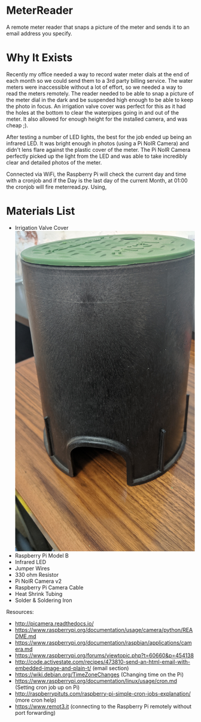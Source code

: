 # MeterReader
A remote meter reader that snaps a picture of the meter and sends it to an email address you specify.

# Why It Exists
Recently my office needed a way to record water meter dials at the end of each month so we could send them to a 3rd party billing service. The water meters were inaccessible without a lot of effort, so we needed a way to read the meters remotely. The reader needed to be able to snap a picture of the meter dial in the dark and be suspended high enough to be able to keep the photo in focus. An irrigation valve cover was perfect for this as it had the holes at the bottom to clear the waterpipes going in and out of the meter. It also allowed for enough height for the installed camera, and was cheap ;).

After testing a number of LED lights, the best for the job ended up being an infrared LED. It was bright enough in photos (using a Pi NoIR Camera) and didn't lens flare against the plastic cover of the meter. The Pi NoIR Camera perfectly picked up the light from the LED and was able to take incredibly clear and detailed photos of the meter.

Connected via WiFi, the Raspberry Pi will check the current day and time with a cronjob and if the Day is the last day of the current Month, at 01:00 the cronjob will fire meterread.py. Using, 

# Materials List
* Irrigation Valve Cover
![Valve Cover](https://github.com/EncyclopediaRed/MeterReader/blob/master/Photos/01-Canister.jpg)
* Raspberry Pi Model B
* Infrared LED
* Jumper Wires
* 330 ohm Resistor
* Pi NoIR Camera v2
* Raspberry Pi Camera Cable
* Heat Shrink Tubing
* Solder & Soldering Iron

Resources:
- http://picamera.readthedocs.io/
- https://www.raspberrypi.org/documentation/usage/camera/python/README.md
- https://www.raspberrypi.org/documentation/raspbian/applications/camera.md
- https://www.raspberrypi.org/forums/viewtopic.php?t=60660&p=454138
- http://code.activestate.com/recipes/473810-send-an-html-email-with-embedded-image-and-plain-t/ (email section)
- https://wiki.debian.org/TimeZoneChanges (Changing time on the Pi)
- https://www.raspberrypi.org/documentation/linux/usage/cron.md (Setting cron job up on Pi)
- http://raspberrypituts.com/raspberry-pi-simple-cron-jobs-explanation/ (more cron help)
- https://www.remot3.it (connecting to the Raspberry Pi remotely without port forwarding)
